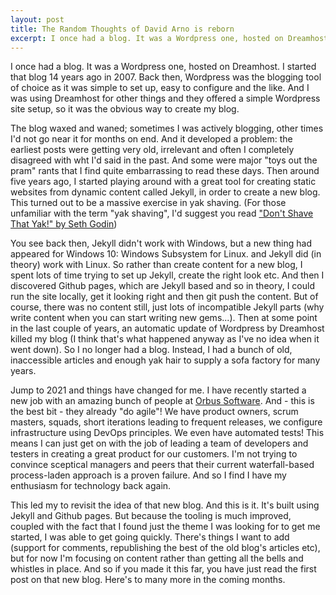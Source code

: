 ```yaml
---
layout: post
title: The Random Thoughts of David Arno is reborn
excerpt: I once had a blog. It was a Wordpress one, hosted on Dreamhost. I started that blog 14 years ago in 2007...
---
```

I once had a blog. It was a Wordpress one, hosted on Dreamhost. I started that blog 14 years ago in 2007. Back then, Wordpress was the blogging tool of choice as it was simple to set up, easy to configure and the like. And I was using Dreamhost for other things and they offered a simple Wordpress site setup, so it was the obvious way to create my blog.

The blog waxed and waned; sometimes I was actively blogging, other times I'd not go near it for months on end. And it developed a problem: the earliest posts were getting very old, irrelevant and often I completely disagreed with wht I'd said in the past. And some were major "toys out the pram" rants that I find quite embarrassing to read these days. Then around five years ago, I started playing around with a great tool for creating static websites from dynamic content called Jekyll, in order to create a new blog. This turned out to be a massive exercise in yak shaving. (For those unfamiliar with the term "yak shaving", I'd suggest you read ["Don't Shave That Yak!" by Seth Godin](https://seths.blog/2005/03/dont_shave_that/))

You see back then, Jekyll didn't work with Windows, but a new thing had appeared for Windows 10: Windows Subsystem for Linux. and Jekyll did (in theory) work with Linux. So rather than create content for a new blog, I spent lots of time trying to set up Jekyll, create the right look etc. And then I discovered Github pages, which are Jekyll based and so in theory, I could run the site locally, get it looking right and then git push the content. But of course, there was no content still, just lots of incompatible Jekyll parts (why write content when you can start writing new gems...). Then at some point in the last couple of years, an automatic update of Wordpress by Dreamhost killed my blog (I think that's what happened anyway as I've no idea when it went down). So I no longer had a blog. Instead, I had a bunch of old, inaccessible articles and enough yak hair to supply a sofa factory for many years.

Jump to 2021 and things have changed for me. I have recently started a new job with an amazing bunch of people at [Orbus Software](https://www.orbussoftware.com/). And - this is the best bit - they already "do agile"! We have product owners, scrum masters, squads, short iterations leading to frequent releases, we configure infrastructure using DevOps principles. We even have automated tests! This means I can just get on with the job of leading a team of developers and testers in creating a great product for our customers. I'm not trying to convince sceptical managers and peers that their current waterfall-based process-laden approach is a proven failure. And so I find I have my enthusiasm for technology back again.

This led my to revisit the idea of that new blog. And this is it. It's built using Jekyll and Github pages. But because the tooling is much improved, coupled with the fact that I found just the theme I was looking for to get me started, I was able to get going quickly. There's things I want to add (support for comments, republishing the best of the old blog's articles etc), but for now I'm focusing on content rather than getting all the bells and whistles in place. And so if you made it this far, you have just read the first post on that new blog. Here's to many more in the coming months.
